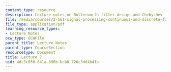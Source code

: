 ```yaml
---
content_type: resource
description: Lecture notes on Butterworth filter design and Chebyshev filters.
file: /media/courses/2-161-signal-processing-continuous-and-discrete-fall-2008/4dc3c856841a896bbcb8726c3dd4b41b_lecture_07.pdf
file_type: application/pdf
learning_resource_types:
- Lecture Notes
ocw_type: OCWFile
parent_title: Lecture Notes
parent_type: CourseSection
resourcetype: Document
title: Lecture 7
uid: 4dc3c856-841a-896b-bcb8-726c3dd4b41b
---
```

